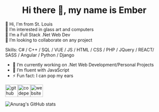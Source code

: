 <h1 align="center"> Hi there 👋, my name is Ember</h1>
<p align="center">

👋 Hi, I'm from St. Louis<br>
👀 I’m interested in glass art and computers<br>
🌱 I’m a Full Stack .Net Web Dev<br>
💞️ I’m looking to collaborate on any project<br>

Skills: C# / C++ / SQL / VUE / JS / HTML / CSS / PHP / JQuery / REACT/ SASS / Angular / Python / Django

- 🔭 I’m currently working on .Net Web Development/Personal Projects 
- 🌱 I’m fluent with JavaScript 
- ⚡ Fun fact: I can pop my ears 


[<img src='https://cdn.jsdelivr.net/npm/simple-icons@3.0.1/icons/github.svg' alt='github' height='40'>](https://github.com/embmeals)[<img src='https://cdn.jsdelivr.net/npm/simple-icons@3.0.1/icons/codepen.svg' alt='codepen' height='40'>](https://codepen.io/ambmeals)[<img src='https://cdn.jsdelivr.net/npm/simple-icons@3.0.1/icons/icloud.svg' alt='website' height='40'>](http://emills.net)   


![Anurag's GitHub stats](https://github-readme-stats.vercel.app/api?username=embmeals&hide=contribs,prs)

<!---
embmeals/embmeals is a ✨ special ✨ repository because its `README.md` (this file) appears on your GitHub profile.
You can click the Preview link to take a look at your changes.
--->
